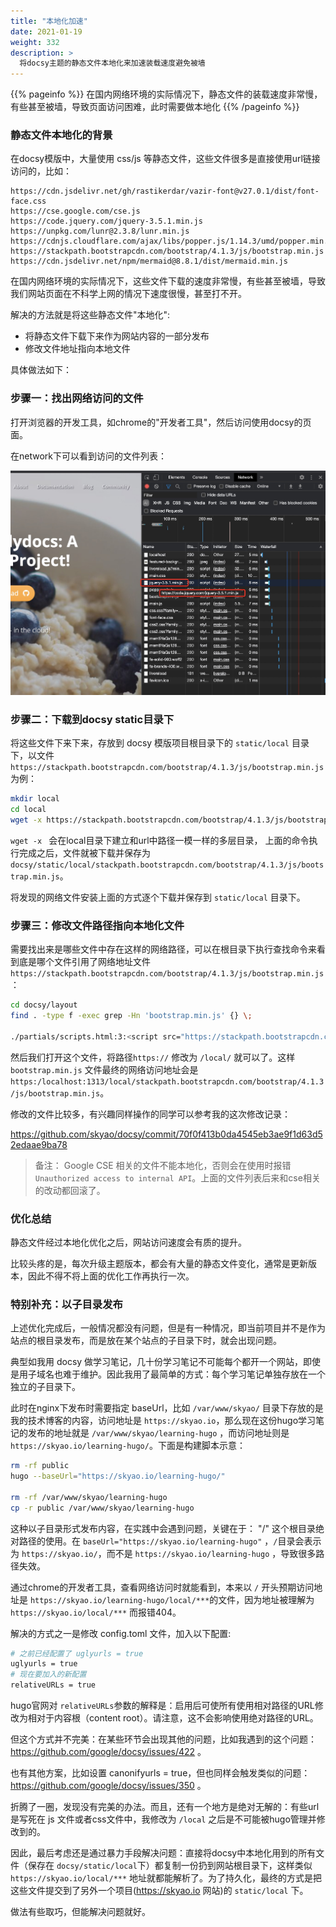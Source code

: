 ```yaml
---
title: "本地化加速"
date: 2021-01-19
weight: 332
description: >
  将docsy主题的静态文件本地化来加速装载速度避免被墙
---
```


{{% pageinfo %}}
在国内网络环境的实际情况下，静态文件的装载速度非常慢，有些甚至被墙，导致页面访问困难，此时需要做本地化
{{% /pageinfo %}}

### 静态文件本地化的背景

在docsy模版中，大量使用 css/js 等静态文件，这些文件很多是直接使用url链接访问的，比如：

```
https://cdn.jsdelivr.net/gh/rastikerdar/vazir-font@v27.0.1/dist/font-face.css
https://cse.google.com/cse.js
https://code.jquery.com/jquery-3.5.1.min.js
https://unpkg.com/lunr@2.3.8/lunr.min.js
https://cdnjs.cloudflare.com/ajax/libs/popper.js/1.14.3/umd/popper.min.js
https://stackpath.bootstrapcdn.com/bootstrap/4.1.3/js/bootstrap.min.js
https://cdn.jsdelivr.net/npm/mermaid@8.8.1/dist/mermaid.min.js
```

在国内网络环境的实际情况下，这些文件下载的速度非常慢，有些甚至被墙，导致我们网站页面在不科学上网的情况下速度很慢，甚至打不开。

解决的方法就是将这些静态文件"本地化":

- 将静态文件下载下来作为网站内容的一部分发布
- 修改文件地址指向本地文件

具体做法如下：

### 步骤一：找出网络访问的文件

打开浏览器的开发工具，如chrome的"开发者工具"，然后访问使用docsy的页面。

在network下可以看到访问的文件列表：

![](images/network-files.jpg)

### 步骤二：下载到docsy static目录下

将这些文件下来下来，存放到 docsy 模版项目根目录下的 `static/local` 目录下，以文件 `https://stackpath.bootstrapcdn.com/bootstrap/4.1.3/js/bootstrap.min.js` 为例：

```bash
mkdir local
cd local
wget -x https://stackpath.bootstrapcdn.com/bootstrap/4.1.3/js/bootstrap.min.js
```

`wget -x ` 会在local目录下建立和url中路径一模一样的多层目录， 上面的命令执行完成之后，文件就被下载并保存为`docsy/static/local/stackpath.bootstrapcdn.com/bootstrap/4.1.3/js/bootstrap.min.js`。

将发现的网络文件安装上面的方式逐个下载并保存到 `static/local` 目录下。

### 步骤三：修改文件路径指向本地化文件

需要找出来是哪些文件中存在这样的网络路径，可以在根目录下执行查找命令来看到底是哪个文件引用了网络地址文件 ``https://stackpath.bootstrapcdn.com/bootstrap/4.1.3/js/bootstrap.min.js``：

```bash
cd docsy/layout
find . -type f -exec grep -Hn 'bootstrap.min.js' {} \;

./partials/scripts.html:3:<script src="https://stackpath.bootstrapcdn.com/bootstrap/4.1.3/js/bootstrap.min.js" integrity="sha384-ChfqqxuZUCnJSK3+MXmPNIyE6ZbWh2IMqE241rYiqJxyMiZ6OW/JmZQ5stwEULTy" crossorigin="anonymous"></script>
```

然后我们打开这个文件，将路径`https://` 修改为 `/local/` 就可以了。这样 `bootstrap.min.js` 文件最终的网络访问地址会是 `https:/localhost:1313/local/stackpath.bootstrapcdn.com/bootstrap/4.1.3/js/bootstrap.min.js`。

修改的文件比较多，有兴趣同样操作的同学可以参考我的这次修改记录：

https://github.com/skyao/docsy/commit/70f0f413b0da4545eb3ae9f1d63d52edaae9ba78

> 备注： Google CSE 相关的文件不能本地化，否则会在使用时报错 `Unauthorized access to internal API`。上面的文件列表后来和cse相关的改动都回滚了。

### 优化总结

静态文件经过本地化优化之后，网站访问速度会有质的提升。

比较头疼的是，每次升级主题版本，都会有大量的静态文件变化，通常是更新版本，因此不得不将上面的优化工作再执行一次。

### 特别补充：以子目录发布

上述优化完成后，一般情况都没有问题，但是有一种情况，即当前项目并不是作为站点的根目录发布，而是放在某个站点的子目录下时，就会出现问题。

典型如我用 docsy 做学习笔记，几十份学习笔记不可能每个都开一个网站，即使是用子域名也难于维护。因此我用了最简单的方式：每个学习笔记单独存放在一个独立的子目录下。

此时在nginx下发布时需要指定 baseUrl，比如 `/var/www/skyao/` 目录下存放的是我的技术博客的内容，访问地址是 `https://skyao.io`，那么现在这份hugo学习笔记的发布的地址就是 `/var/www/skyao/learning-hugo` ，而访问地址则是 `https://skyao.io/learning-hugo/`。下面是构建脚本示意：

```bash
rm -rf public
hugo --baseUrl="https://skyao.io/learning-hugo/"

rm -rf /var/www/skyao/learning-hugo
cp -r public /var/www/skyao/learning-hugo
```

这种以子目录形式发布内容，在实践中会遇到问题，关键在于： "/" 这个根目录绝对路径的使用。在 `baseUrl="https://skyao.io/learning-hugo"` ，`/`目录会表示为 `https://skyao.io/`，而不是 `https://skyao.io/learning-hugo` ，导致很多路径失效。

通过chrome的开发者工具，查看网络访问时就能看到，本来以 `/` 开头预期访问地址是 `https://skyao.io/learning-hugo/local/***`的文件，因为地址被理解为 `https://skyao.io/local/***` 而报错404。

解决的方式之一是修改 config.toml 文件，加入以下配置:

```bash
# 之前已经配置了 uglyurls = true
uglyurls = true 
# 现在要加入的新配置
relativeURLs = true
```

hugo官网对 `relativeURLs`参数的解释是：启用后可使所有使用相对路径的URL修改为相对于内容根（content root）。请注意，这不会影响使用绝对路径的URL。

但这个方式并不完美：在某些环节会出现其他的问题，比如我遇到的这个问题： https://github.com/google/docsy/issues/422 。

也有其他方案，比如设置 canonifyurls = true，但也同样会触发类似的问题：https://github.com/google/docsy/issues/350 。

折腾了一圈，发现没有完美的办法。而且，还有一个地方是绝对无解的：有些url是写死在 js 文件或者css文件中，我修改为 `/local` 之后是不可能被hugo管理并修改到的。

因此，最后考虑还是通过暴力手段解决问题：直接将docsy中本地化用到的所有文件（保存在 `docsy/static/local`下）都复制一份扔到网站根目录下，这样类似 `https://skyao.io/local/***` 地址就都能解析了。为了持久化，最终的方式是把这些文件提交到了另外一个项目(https://skyao.io 网站)的 `static/local` 下。

做法有些取巧，但能解决问题就好。
